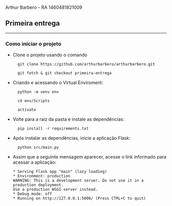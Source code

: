 Arthur Barbero - RA 1460481821009

## Primeira entrega
-----

### Como iniciar o projeto

- Clone o projeto usando o comando 
  
  ```
    git clone https://github.com/arthurbarbero/arthurbarbero.git

    git fetch & git checkout primeira-entrega
  ```

- Criando e acessando o Virtual Enviroment:
  ```
    python -m venv env

    cd env/Scripts
    
    activate
  ``` 

- Volte para a raiz da pasta e instale as dependências:
  ``` 
    pip install -r requirements.txt
  ```

- Após instalar as dependências, inicie a aplicação Flask:
  ```
    python src/main.py
  ```

- Assim que a seguinte mensagem aparecer, acesse o link informado para acessar a aplicação:
    ```
    * Serving Flask app "main" (lazy loading)
    * Environment: production
    WARNING: This is a development server. Do not use it in a production deployment.
    Use a production WSGI server instead.
    * Debug mode: off
    * Running on http://127.0.0.1:5000/ (Press CTRL+C to quit)
    ```
